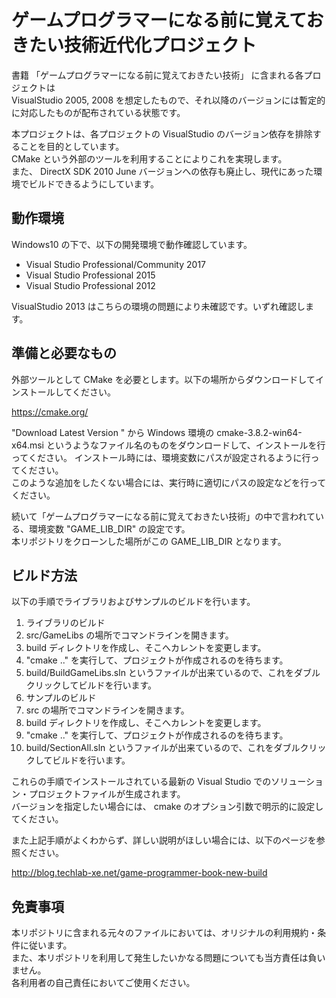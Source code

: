 ゲームプログラマーになる前に覚えておきたい技術近代化プロジェクト
==============================================================================

書籍 「ゲームプログラマーになる前に覚えておきたい技術」 に含まれる各プロジェクトは  
VisualStudio 2005, 2008 を想定したもので、それ以降のバージョンには暫定的に対応したものが配布されている状態です。

本プロジェクトは、各プロジェクトの VisualStudio のバージョン依存を排除することを目的としています。  
CMake という外部のツールを利用することによりこれを実現します。   
また、 DirectX SDK 2010 June バージョンへの依存も廃止し、現代にあった環境でビルドできるようにしています。

動作環境
------------------------------------------------------------------------------

Windows10 の下で、以下の開発環境で動作確認しています。 

 * Visual Studio Professional/Community 2017
 * Visual Studio Professional 2015
 * Visual Studio Professional 2012
 
VisualStudio 2013 はこちらの環境の問題により未確認です。いずれ確認します。


準備と必要なもの
------------------------------------------------------------------------------
外部ツールとして CMake を必要とします。以下の場所からダウンロードしてインストールしてください。

https://cmake.org/ 

"Download Latest Version " から Windows 環境の cmake-3.8.2-win64-x64.msi というようなファイル名のものをダウンロードして、インストールを行ってください。
インストール時には、環境変数にパスが設定されるように行ってください。  
このような追加をしたくない場合には、実行時に適切にパスの設定などを行ってください。

続いて「ゲームプログラマーになる前に覚えておきたい技術」の中で言われている、環境変数 "GAME_LIB_DIR" の設定です。  
本リポジトリをクローンした場所がこの GAME_LIB_DIR となります。


ビルド方法
------------------------------------------------------------------------------
以下の手順でライブラリおよびサンプルのビルドを行います。

1. ライブラリのビルド
  1. src/GameLibs の場所でコマンドラインを開きます。
  2. build ディレクトリを作成し、そこへカレントを変更します。
  3. "cmake .." を実行して、プロジェクトが作成されるのを待ちます。
  4. build/BuildGameLibs.sln というファイルが出来ているので、これをダブルクリックしてビルドを行います。
2. サンプルのビルド
  1. src の場所でコマンドラインを開きます。
  2. build ディレクトリを作成し、そこへカレントを変更します。
  3. "cmake .." を実行して、プロジェクトが作成されるのを待ちます。
  4. build/SectionAll.sln というファイルが出来ているので、これをダブルクリックしてビルドを行います。

これらの手順でインストールされている最新の Visual Studio でのソリューション・プロジェクトファイルが生成されます。  
バージョンを指定したい場合には、 cmake のオプション引数で明示的に設定してください。

また上記手順がよくわからず、詳しい説明がほしい場合には、以下のページを参照ください。

http://blog.techlab-xe.net/game-programmer-book-new-build


免責事項
------------------------------------------------------------------------------
本リポジトリに含まれる元々のファイルにおいては、オリジナルの利用規約・条件に従います。  
また、本リポジトリを利用して発生したいかなる問題についても当方責任は負いません。  
各利用者の自己責任においてご使用ください。

